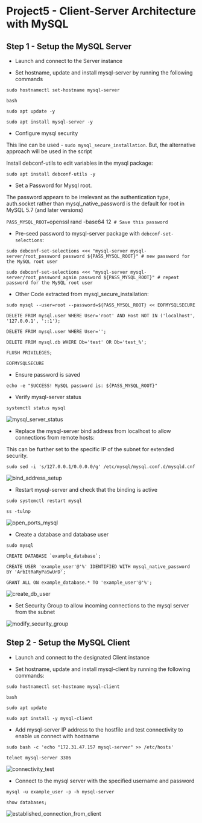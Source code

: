 # Project5 - Client-Server Architecture with MySQL

## Step 1 - Setup the MySQL Server
- Launch and connect to the Server instance

- Set hostname, update and install mysql-server by running the following commands

``` shell
sudo hostnamectl set-hostname mysql-server

bash

sudo apt update -y

sudo apt install mysql-server -y
```
- Configure mysql security

This line can be used - `sudo mysql_secure_installation`. But, the alternative approach will be used in the script

Install debconf-utils to edit variables in the mysql package:

`sudo apt install debconf-utils -y`

- Set a Password for Mysql root.

The password appears to be irrelevant as the authentication type, auth.socket rather than mysql_native_password is the default for root in MySQL 5.7 (and later versions)

`PASS_MYSQL_ROOT=`openssl rand -base64 12` # Save this password`

- Pre-seed password to mysql-server package with `debconf-set-selections`:

``` shell
sudo debconf-set-selections <<< "mysql-server mysql-server/root_password password ${PASS_MYSQL_ROOT}" # new password for the MySQL root user

sudo debconf-set-selections <<< "mysql-server mysql-server/root_password_again password ${PASS_MYSQL_ROOT}" # repeat password for the MySQL root user
```
- Other Code extracted from mysql_secure_installation:

``` mysql
sudo mysql --user=root --password=${PASS_MYSQL_ROOT} << EOFMYSQLSECURE

DELETE FROM mysql.user WHERE User='root' AND Host NOT IN ('localhost', '127.0.0.1', '::1');

DELETE FROM mysql.user WHERE User='';

DELETE FROM mysql.db WHERE Db='test' OR Db='test_%';

FLUSH PRIVILEGES;

EOFMYSQLSECURE
```
- Ensure password is saved

`echo -e "SUCCESS! MySQL password is: ${PASS_MYSQL_ROOT}"`

- Verify mysql-server status

`systemctl status mysql`

![mysql_server_status](Screenshots/mysql_server_status.png)

- Replace the mysql-server bind address from localhost to allow connections from remote hosts:

This can be further set to the specific IP of the subnet for extended security.

`sudo sed -i 's/127.0.0.1/0.0.0.0/g' /etc/mysql/mysql.conf.d/mysqld.cnf`

![bind_address_setup](Screenshots/bind_address_setup.png)

- Restart mysql-server and check that the binding is active

``` shell 
sudo systemctl restart mysql

ss -tulnp
```
![open_ports_mysql](Screenshots/open_ports_mysql.png)

- Create a database and database user

``` mysql
sudo mysql

CREATE DATABASE `example_database`;

CREATE USER 'example_user'@'%' IDENTIFIED WITH mysql_native_password BY 'ArbItRaRyPaSwUrD';

GRANT ALL ON example_database.* TO 'example_user'@'%';
```
![create_db_user](Screenshots/create_db_user.png)

- Set Security Group to allow incoming connections to the mysql server from the subnet

![modify_security_group](Screenshots/modify_security_group.png)

## Step 2 - Setup the MySQL Client
- Launch and connect to the designated Client instance

- Set hostname, update and install mysql-client by running the following commands:

``` shell
sudo hostnamectl set-hostname mysql-client 

bash

sudo apt update

sudo apt install -y mysql-client
```
- Add mysql-server IP address to the hostfile and test connectivity to enable us connect with hostname

``` shell
sudo bash -c 'echo "172.31.47.157 mysql-server" >> /etc/hosts'

telnet mysql-server 3306
```
![connectivity_test](Screenshots/connectivity_test.png)

- Connect to the mysql server with the specified username and password

``` mysql
mysql -u example_user -p -h mysql-server

show databases;
```
![established_connection_from_client](Screenshots/established_connection_from_client.png)
